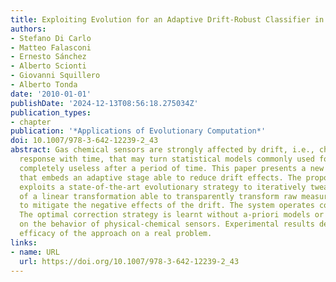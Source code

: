 ```yaml
---
title: Exploiting Evolution for an Adaptive Drift-Robust Classifier in Chemical Sensing
authors:
- Stefano Di Carlo
- Matteo Falasconi
- Ernesto Sánchez
- Alberto Scionti
- Giovanni Squillero
- Alberto Tonda
date: '2010-01-01'
publishDate: '2024-12-13T08:56:18.275034Z'
publication_types:
- chapter
publication: '*Applications of Evolutionary Computation*'
doi: 10.1007/978-3-642-12239-2_43
abstract: Gas chemical sensors are strongly affected by drift, i.e., changes in sensors’
  response with time, that may turn statistical models commonly used for classification
  completely useless after a period of time. This paper presents a new classifier
  that embeds an adaptive stage able to reduce drift effects. The proposed system
  exploits a state-of-the-art evolutionary strategy to iteratively tweak the coefficients
  of a linear transformation able to transparently transform raw measures in order
  to mitigate the negative effects of the drift. The system operates continuously.
  The optimal correction strategy is learnt without a-priori models or other hypothesis
  on the behavior of physical-chemical sensors. Experimental results demonstrate the
  efficacy of the approach on a real problem.
links:
- name: URL
  url: https://doi.org/10.1007/978-3-642-12239-2_43
---
```


